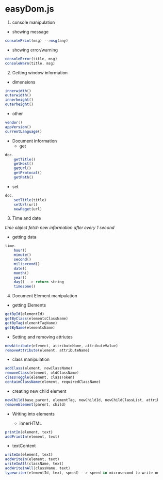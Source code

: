 # easyDom.js

1. console manipulation

- showing message
```javaScript
consolePrint(msg) -->msg(any)
```
- showing error/warning
```javaScript
consoleError(title, msg)
consoleWarn(title, msg)
```
2. Getting window information
- dimensions 
```javascript
innerwidth()
outerwidth()
innerheight()
outerheight()
```

- other
```javascript
vendor()
appVersion()
currentLanguage()
```

- Document information
  - get
```javascript
doc.
    getTitle()
    getHost()
    getUrl()
    getProtocal()
    getPath()
```
   - set
```javascript
doc.
    setTitle(title)
    setUrl(url)
    newPaget(url)
```

3. Time and date

*time object fetch new information after every 1 second*

- getting data
```javascript
time.
    hour()
    minute()
    second()
    milisecond()
    date()
    month()
    year()
    day() --> return string
    timezone()
```

4. Document Element manipulation

- getting Elements
```javascript
getById(elementId)
getByClass(elementsClassName)
getByTag(elementTagName)
getByName(elementsName)
```

- Setting and removing attriutes
```javascript
newAttribute(element, attributeName, attributeValue)
removeAttribute(element, attributeName)
```

- class manipulation
```javascript
addClass(element, newClassName)
removeClass(element, oldClassName)
classToggle(element, classToken)
containClassName(element, requiredClassName)
```

- creating new child element
```javascript
newChild(base_parent, elementTag, newChildId, newChildClassList, attributeName, attributeValue)
removeElement(parent, child)
```

- Writing into elements

  - innerHTML
```javascript
printIn(element, text)
addPrintIn(element, text)
```
  - textContent
```javascript
writeIn(element, text)
addWriteIn(element, text)
writeInAll(className, text)
addWriteInAll(className, text)
typewriter(elementId, text, speed) --> speed in microsecond to write one latter
```